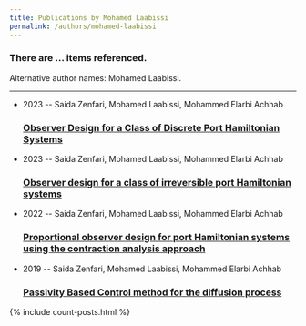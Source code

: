 ```yaml
---
title: Publications by Mohamed Laabissi
permalink: /authors/mohamed-laabissi
---
```


<h3 id="number-posts">There are ... items referenced.</h3>
<p id='info-authors'>Alternative author names: Mohamed Laabissi.</p>
<hr />
<ul class="post-list">
<li><span class='post-meta'>2023 -- Saida Zenfari, Mohamed Laabissi, Mohammed Elarbi Achhab</span><h3><a class='post-link' href="{{ site.baseurl }}/observer-design-for-a-class-of-discrete-port-hamiltonian-systems">Observer Design for a Class of Discrete Port Hamiltonian Systems</a></h3></li>
<li><span class='post-meta'>2023 -- Saida Zenfari, Mohamed Laabissi, Mohammed Elarbi Achhab</span><h3><a class='post-link' href="{{ site.baseurl }}/observer-design-for-a-class-of-irreversible-port-hamiltonian-systems">Observer design for a class of irreversible port Hamiltonian systems</a></h3></li>
<li><span class='post-meta'>2022 -- Saida Zenfari, Mohamed Laabissi, Mohammed Elarbi Achhab</span><h3><a class='post-link' href="{{ site.baseurl }}/proportional-observer-design-for-port-hamiltonian-systems-using-the-contraction-analysis-approach">Proportional observer design for port Hamiltonian systems using the contraction analysis approach</a></h3></li>
<li><span class='post-meta'>2019 -- Saida Zenfari, Mohamed Laabissi, Mohammed Elarbi Achhab</span><h3><a class='post-link' href="{{ site.baseurl }}/passivity-based-control-method-for-the-diffusion-process">Passivity Based Control method for the diffusion process</a></h3></li>

</ul>
{% include count-posts.html %}
